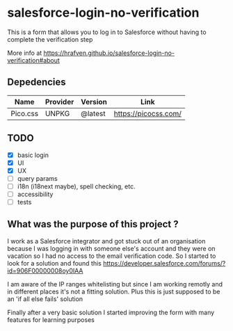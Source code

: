 # salesforce-login-no-verification

This is a form that allows you to log in to Salesforce without having to complete the verification step

More info at https://hrafven.github.io/salesforce-login-no-verification#about

## Depedencies

Name|Provider|Version|Link
---|---|---|---
Pico.css|UNPKG|@latest|https://picocss.com/

## TODO
- [x] basic login
- [x] UI
- [x] UX
- [ ] query params
- [ ] i18n (i18next maybe), spell checking, etc.
- [ ] accessibility
- [ ] tests

## What was the purpose of this project ?

I work as a Salesforce integrator and got stuck out of an organisation because I was logging in with someone else's account and they were on vacation so I had no access to the email verification code. So I started to look for a solution and found this https://developer.salesforce.com/forums/?id=906F00000008oy0IAA

I am aware of the IP ranges whitelisting but since I am working remotly and in different places it's not a fitting solution. Plus this is just supposed to be an 'if all else fails' solution

Finally after a very basic solution I started improving the form with many features for learning purposes
